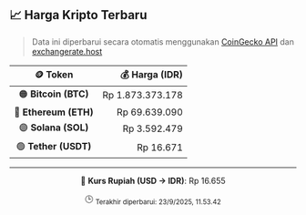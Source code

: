 

<!-- HARGA_KRIPTO -->
## 📈 Harga Kripto Terbaru

> Data ini diperbarui secara otomatis menggunakan [CoinGecko API](https://www.coingecko.com/) dan [exchangerate.host](https://exchangerate.host/)

<div align="center">

| 🪙 Token | 💰 Harga (IDR) |
|:------:|---------------:|
| 🟠 **Bitcoin (BTC)**   | Rp 1.873.373.178 |
| 🔵 **Ethereum (ETH)**  | Rp 69.639.090 |
| 🟣 **Solana (SOL)**    | Rp 3.592.479 |
| 🟢 **Tether (USDT)**   | Rp 16.671 |

---

💱 **Kurs Rupiah (USD → IDR)**: Rp 16.655

🕒 <sub>Terakhir diperbarui: 23/9/2025, 11.53.42</sub>

</div>
<!-- /HARGA_KRIPTO -->